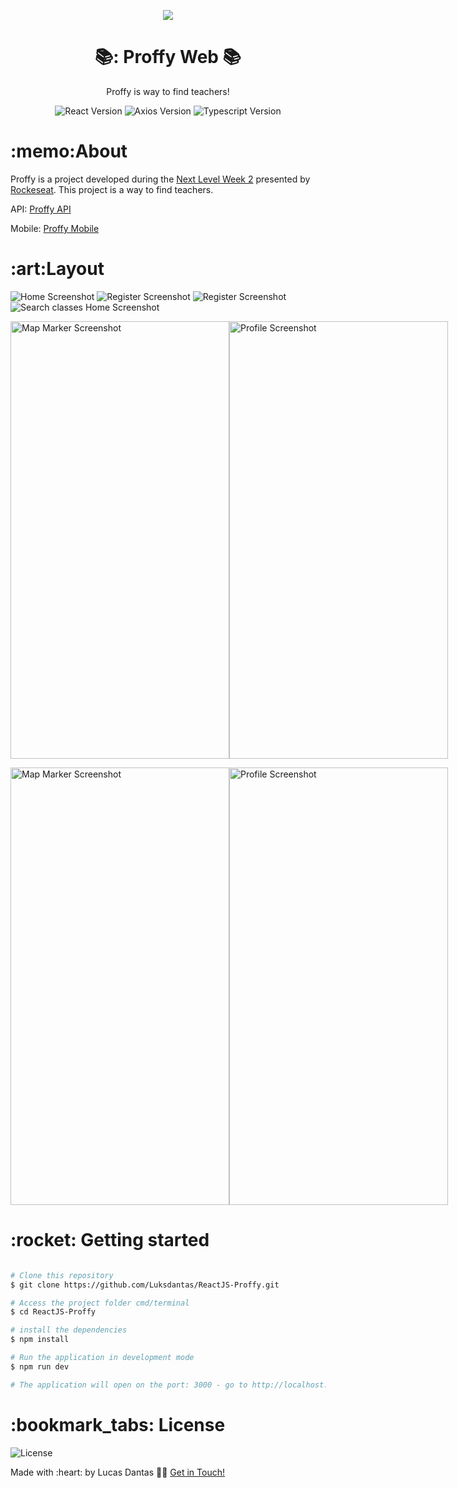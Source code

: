 <p align="center">
<img src="https://github.com/Luksdantas/ReactNative-Proffy/blob/main/src/assets/images/landing.png"/>
</p>
<h1 align="center">📚: Proffy Web 📚</h1>
<p align="center">Proffy is way to find teachers!</p>

<p align="center">
 <img  src="https://img.shields.io/github/package-json/dependency-version/Luksdantas/ReactJS-Proffy/react" alt="React Version">
 <img  src="https://img.shields.io/github/package-json/dependency-version/Luksdantas/ReactJS-Proffy/axios" alt="Axios Version">
 <img  src="https://img.shields.io/github/package-json/dependency-version/Luksdantas/ReactJS-Proffy/typescript" alt="Typescript Version">
</p>

<h1>:memo:About</h1>
<p>Proffy is a project developed during the <a href="https://nextlevelweek.com/">Next Level Week 2</a> presented by <a href="https://www.linkedin.com/school/rocketseat/">Rockeseat</a>. This project is a way to find teachers.</p>
<p>API: <a href="https://github.com/Luksdantas/NodeJS-Proffy">Proffy API</a></p>
<p>Mobile: <a href="https://github.com/Luksdantas/ReactNative-Proffy">Proffy Mobile</a></p>

<h1>:art:Layout</h1>
<img  src="https://github.com/Luksdantas/ReactJS-Proffy/blob/main/screenshots/homepage.png" alt="Home Screenshot">
<img  src="https://github.com/Luksdantas/ReactJS-Proffy/blob/main/screenshots/register1.png" alt="Register Screenshot">
<img  src="https://github.com/Luksdantas/ReactJS-Proffy/blob/main/screenshots/register2.png" alt="Register Screenshot">
<img  src="https://github.com/Luksdantas/ReactJS-Proffy/blob/main/screenshots/searchclasses.png" alt="Search classes Home Screenshot">

<p style="display: flex; flex-direction: row; align: center">
<img  src="https://github.com/Luksdantas/ReactJS-Proffy/blob/main/screenshots/homepagemobile.png" width="350px" height="700px" alt="Map Marker Screenshot">
<img  src="https://github.com/Luksdantas/ReactJS-Proffy/blob/main/screenshots/searchclassesmobile.png" width="350px" height="700px" alt="Profile Screenshot">
</p>
<p style="display: flex; flex-direction: row; align: center">
<img  src="https://github.com/Luksdantas/ReactJS-Proffy/blob/main/screenshots/registermobile1.png" width="350px" height="700px" alt="Map Marker Screenshot">
<img  src="https://github.com/Luksdantas/ReactJS-Proffy/blob/main/screenshots/registermobile2.png" width="350px" height="700px" alt="Profile Screenshot">
</p>


<h1>:rocket: Getting started</h1>

```bash

# Clone this repository
$ git clone https://github.com/Luksdantas/ReactJS-Proffy.git

# Access the project folder cmd/terminal
$ cd ReactJS-Proffy

# install the dependencies
$ npm install

# Run the application in development mode
$ npm run dev

# The application will open on the port: 3000 - go to http://localhost:3000

```

<h1>:bookmark_tabs: License</h1>
 <img  src="https://img.shields.io/github/license/Luksdantas/ReactJS-Proffy" alt="License">
 
 <p>Made with :heart: by Lucas Dantas 👋🏽 <a href="https://www.linkedin.com/in/luksdantas/">Get in Touch!</a></p>
